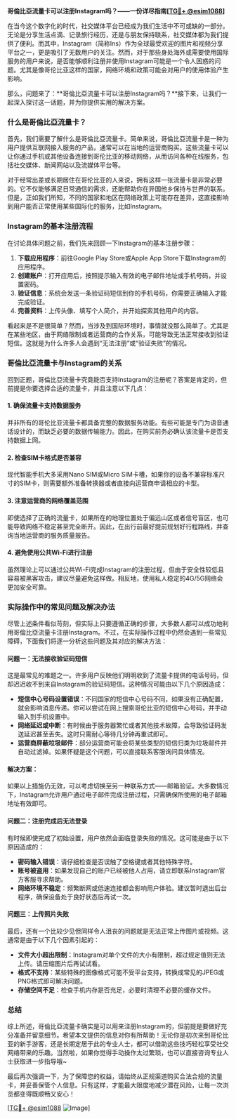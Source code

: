 **哥倫比亞流量卡可以注册Instagram吗？——一份详尽指南[[TG💪+ @esim1088](https://t.me/s/esim1088)]**

在当今这个数字化的时代，社交媒体平台已经成为我们生活中不可或缺的一部分。无论是分享生活点滴、记录旅行经历，还是与朋友保持联系，社交媒体都为我们提供了便利。而其中，Instagram（简称Ins）作为全球最受欢迎的图片和视频分享平台之一，更是吸引了无数用户的关注。然而，对于那些身处海外或需要使用国际服务的用户来说，是否能够顺利注册并使用Instagram可能是一个令人困惑的问题。尤其是像哥伦比亚这样的国家，网络环境和政策可能会对用户的使用体验产生影响。

那么，问题来了：**哥倫比亞流量卡可以注册Instagram吗？**接下来，让我们一起深入探讨这一话题，并为你提供实用的解决方案。

### 什么是哥倫比亞流量卡？

首先，我们需要了解什么是哥倫比亞流量卡。简单来说，哥倫比亞流量卡是一种为用户提供互联网接入服务的产品，通常可以在当地的运营商购买。这些流量卡可以让你通过手机或其他设备连接到哥伦比亚的移动网络，从而访问各种在线服务，包括社交媒体、新闻网站以及流媒体平台等。

对于经常出差或长期居住在哥伦比亚的人来说，拥有这样一张流量卡是非常必要的。它不仅能够满足日常通信的需求，还能帮助你在异国他乡保持与世界的联系。但是，正如我们所知，不同的国家和地区在网络政策上可能存在差异，这直接影响到用户能否正常使用某些国际化的服务，比如Instagram。

### Instagram的基本注册流程

在讨论具体问题之前，我们先来回顾一下Instagram的基本注册步骤：

1. **下载应用程序**：前往Google Play Store或Apple App Store下载Instagram的应用程序。
2. **创建账户**：打开应用后，按照提示输入有效的电子邮件地址或手机号码，并设置密码。
3. **验证信息**：系统会发送一条验证码短信到你的手机号码，你需要正确输入才能完成验证。
4. **完善资料**：上传头像、填写个人简介，并开始探索其他用户的内容。

看起来是不是很简单？然而，当涉及到国际环境时，事情就没那么简单了。尤其是在某些地区，由于网络限制或者运营商的合作关系，可能导致无法正常接收到验证短信。这就是为什么许多人会遇到“无法注册”或“验证失败”的情况。

### 哥倫比亞流量卡与Instagram的关系

回到正题，哥倫比亞流量卡究竟能否支持Instagram的注册呢？答案是肯定的，但前提是你要选择合适的流量卡，并且注意以下几点：

#### 1. 确保流量卡支持数据服务
并非所有的哥伦比亚流量卡都具备完整的数据服务功能。有些可能是专门为语音通话设计的，而缺乏必要的数据传输能力。因此，在购买前务必确认该流量卡是否支持数据上网。

#### 2. 检查SIM卡格式是否兼容
现代智能手机大多采用Nano SIM或Micro SIM卡槽，如果你的设备不兼容标准尺寸的SIM卡，则需要额外准备转换器或者直接向运营商申请相应的卡型。

#### 3. 注意运营商的网络覆盖范围
即使选择了正确的流量卡，如果所在的地理位置处于偏远山区或者信号盲区，也可能导致网络不稳定甚至完全断开。因此，在出行前最好提前规划好行程路线，并查询当地运营商的服务质量报告。

#### 4. 避免使用公共Wi-Fi进行注册
虽然理论上可以通过公共Wi-Fi完成Instagram的注册过程，但由于安全性较低且容易被黑客攻击，建议尽量避免这样做。相反地，使用私人稳定的4G/5G网络会更加安全可靠。

### 实际操作中的常见问题及解决办法

尽管上述条件看似苛刻，但实际上只要遵循正确的步骤，大多数人都可以成功地利用哥倫比亞流量卡注册Instagram。不过，在实际操作过程中仍然会遇到一些常见障碍，下面我们将逐一分析这些问题及其对应的解决方法：

#### 问题一：无法接收验证码短信
这是最常见的难题之一。许多用户反映他们明明收到了流量卡提供的电话号码，但却迟迟收不到来自Instagram的验证码短信。这种情况可能由以下几个原因造成：
- **短信中心号码设置错误**：不同国家的短信中心号码不同，如果没有正确配置，就会影响消息传递。你可以尝试在网上搜索哥伦比亚的短信中心号码，并手动输入到手机设置中。
- **网络延迟或中断**：有时候由于服务器繁忙或者其他技术故障，会导致验证码发送延迟甚至丢失。这时只需耐心等待几分钟再重试即可。
- **运营商屏蔽垃圾邮件**：部分运营商可能会将某些类型的短信归类为垃圾邮件并自动过滤掉。如果怀疑是这个问题，可以直接联系客服询问具体情况。

#### 解决方案：
如果以上措施仍无效，可以考虑切换至另一种联系方式——邮箱验证。大多数情况下，Instagram允许用户通过电子邮件完成注册过程，只需确保所使用的电子邮箱地址有效即可。

#### 问题二：注册完成后无法登录
有时候即使完成了初始设置，用户依然会面临登录失败的情况。这可能是由于以下原因造成的：
- **密码输入错误**：请仔细检查是否误触了空格键或者其他特殊字符。
- **账号被盗用**：如果发现自己的账户已经被他人占用，请立即联系Instagram官方客服寻求帮助。
- **网络环境不稳定**：频繁断网或低速连接都会影响用户体验。建议暂时退出后台程序，确保设备处于良好状态后再试一次。

#### 问题三：上传照片失败
最后，还有一个比较少见但同样令人沮丧的问题就是无法正常上传图片或视频。这通常是由于以下几个因素引起的：
- **文件大小超出限制**：Instagram对单个文件的大小有限制，超过规定值则无法上传。请压缩图片后再试试看。
- **格式不支持**：某些特殊的图像格式可能不受平台支持，转换成常见的JPEG或PNG格式即可解决问题。
- **存储空间不足**：检查手机内存是否充足，必要时清理不必要的缓存文件。

### 总结

综上所述，哥倫比亞流量卡确实是可以用来注册Instagram的，但前提是要做好充分准备并留意细节。希望本文提供的信息对你有所帮助！无论你是初次来到哥伦比亚的新手游客，还是长期定居于此的专业人士，都可以借助这些技巧轻松享受社交网络带来的乐趣。当然啦，如果你觉得手动操作太过繁琐，也可以直接咨询专业人士获取进一步指导哦~

最后再次强调一下，为了保障您的权益，请始终从正规渠道购买合法合规的流量卡，并妥善保管个人信息。只有这样，才能最大限度地减少潜在风险，让每一次浏览都变得既顺畅又安心！

[[TG💪+ @esim1088](https://t.me/s/esim1088) ![Image](https://i.postimg.cc/4NQfJmqS/Snipaste-2025-05-13-00-14-12.png)]